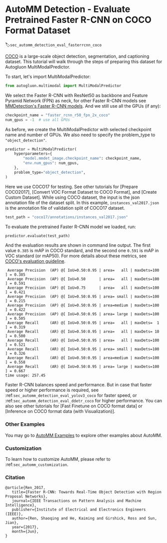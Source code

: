 # AutoMM Detection - Evaluate Pretrained Faster R-CNN on COCO Format Dataset
:label:`sec_automm_detection_eval_fasterrcnn_coco`

[COCO](https://cocodataset.org/#home) is a large-scale object detection, segmentation, and captioning dataset. 
This tutorial will walk through the steps of preparing this dataset for Autogluon MultiModalPredictor.

To start, let's import MultiModalPredictor:

```python
from autogluon.multimodal import MultiModalPredictor
```

We select the Faster R-CNN with ResNet50 as backbone and Feature Pyramid Network (FPN) as neck,
for other Faster R-CNN models see [MMDetection's Faster R-CNN models](https://github.com/open-mmlab/mmdetection/tree/master/configs/faster_rcnn). 
And we still use all the GPUs (if any):

```python
checkpoint_name = "faster_rcnn_r50_fpn_2x_coco"
num_gpus = -1  # use all GPUs
```

As before, we create the MultiModalPredictor with selected checkpoint name and number of GPUs.
We also need to specify the problem_type to `"object_detection"`.

```python
predictor = MultiModalPredictor(
    hyperparameters={
        "model.mmdet_image.checkpoint_name": checkpoint_name,
        "env.num_gpus": num_gpus,
    },
    problem_type="object_detection",
)
```

Here we use COCO17 for testing. 
See other tutorials for \[Prepare COCO2017], \[Convert VOC Format Dataset to COCO Format], and \[Create Custom Dataset].
While using COCO dataset, the input is the json annotation file of the dataset split.
In this example, `instances_val2017.json` is the annotation file of validation split of COCO17 dataset.

```python
test_path = "coco17/annotations/instances_val2017.json"
```

To evaluate the pretrained Faster R-CNN model we loaded, run:

```python
predictor.evaluate(test_path)
```

And the evaluation results are shown in command line output. The first value `0.385` is mAP in COCO standard, and the second one `0.591` is mAP in VOC standard (or mAP50). For more details about these metrics, see [COCO's evaluation guideline](https://cocodataset.org/#detection-eval).

```
 Average Precision  (AP) @[ IoU=0.50:0.95 | area=   all | maxDets=100 ] = 0.385
 Average Precision  (AP) @[ IoU=0.50      | area=   all | maxDets=100 ] = 0.591
 Average Precision  (AP) @[ IoU=0.75      | area=   all | maxDets=100 ] = 0.421
 Average Precision  (AP) @[ IoU=0.50:0.95 | area= small | maxDets=100 ] = 0.215
 Average Precision  (AP) @[ IoU=0.50:0.95 | area=medium | maxDets=100 ] = 0.422
 Average Precision  (AP) @[ IoU=0.50:0.95 | area= large | maxDets=100 ] = 0.505
 Average Recall     (AR) @[ IoU=0.50:0.95 | area=   all | maxDets=  1 ] = 0.319
 Average Recall     (AR) @[ IoU=0.50:0.95 | area=   all | maxDets= 10 ] = 0.500
 Average Recall     (AR) @[ IoU=0.50:0.95 | area=   all | maxDets=100 ] = 0.521
 Average Recall     (AR) @[ IoU=0.50:0.95 | area= small | maxDets=100 ] = 0.326
 Average Recall     (AR) @[ IoU=0.50:0.95 | area=medium | maxDets=100 ] = 0.558
 Average Recall     (AR) @[ IoU=0.50:0.95 | area= large | maxDets=100 ] = 0.667
time usage: 257.45
```

Faster R-CNN balances speed and performance. 
But in case that faster speed or higher performance is required, 
see :ref:`sec_automm_detection_eval_yolov3_coco` for faster speed,
or :ref:`sec_automm_detection_eval_ddetr_coco` for higher performance.
You can also see other tutorials for \[Fast Finetune on COCO format data] or \[Inference on COCO format data (with Visualization)].

### Other Examples

You may go to [AutoMM Examples](https://github.com/awslabs/autogluon/tree/master/examples/automm) to explore other examples about AutoMM.

### Customization
To learn how to customize AutoMM, please refer to :ref:`sec_automm_customization`.

### Citation
```
@article{Ren_2017,
   title={Faster R-CNN: Towards Real-Time Object Detection with Region Proposal Networks},
   journal={IEEE Transactions on Pattern Analysis and Machine Intelligence},
   publisher={Institute of Electrical and Electronics Engineers (IEEE)},
   author={Ren, Shaoqing and He, Kaiming and Girshick, Ross and Sun, Jian},
   year={2017},
   month={Jun},
}
```